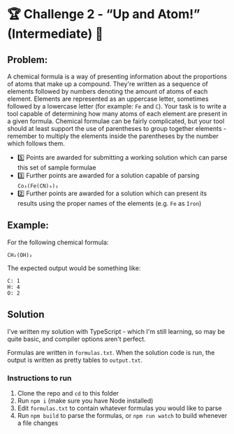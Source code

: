 # :trophy: Challenge 2 - “Up and Atom!” (Intermediate) :test_tube:

## Problem:

A chemical formula is a way of presenting information about the proportions of atoms that make up a compound. They're written as a sequence of elements followed by numbers denoting the amount of atoms of each element. Elements are represented as an uppercase letter, sometimes followed by a lowercase letter (for example: `Fe` and `C`). Your task is to write a tool capable of determining how many atoms of each element are present in a given formula. Chemical formulae can be fairly complicated, but your tool should at least support the use of parentheses to group together elements - remember to multiply the elements inside the parentheses by the number which follows them.

- :five: Points are awarded for submitting a working solution which can parse this set of sample formulae
- :three: Further points are awarded for a solution capable of parsing `Co₃(Fe(CN)₆)₂`
- :two: Further points are awarded for a solution which can present its results using the proper names of the elements (e.g. `Fe` as `Iron`)

## Example:

For the following chemical formula:

```
CH₂(OH)₂
```

The expected output would be something like:

```
C: 1
H: 4
O: 2
```

## Solution

I've written my solution with TypeScript - which I'm still learning, so may be quite basic, and compiler options aren't perfect.

Formulas are written in `formulas.txt`. When the solution code is run, the output is written as pretty tables to `output.txt`.

### Instructions to run

1. Clone the repo and `cd` to this folder
2. Run `npm i` (make sure you have Node installed)
3. Edit `formulas.txt` to contain whatever formulas you would like to parse
4. Run `npm build` to parse the formulas, or `npm run watch` to build whenever a file changes

